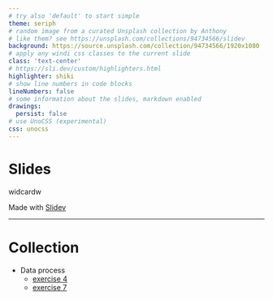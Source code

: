 ```yaml
---
# try also 'default' to start simple
theme: seriph
# random image from a curated Unsplash collection by Anthony
# like them? see https://unsplash.com/collections/94734566/slidev
background: https://source.unsplash.com/collection/94734566/1920x1080
# apply any windi css classes to the current slide
class: 'text-center'
# https://sli.dev/custom/highlighters.html
highlighter: shiki
# show line numbers in code blocks
lineNumbers: false
# some information about the slides, markdown enabled
drawings:
  persist: false
# use UnoCSS (experimental)
css: unocss
---
```


# Slides

widcardw


<div class="abs-br m-6 flex gap-2">
  <span class="text-sm icon-btn opacity-50 !border-none !hover:text-white">
    Made with <a href="https://sli.dev" target="_blank" class="!hover:text-white">Slidev</a>
  </span>
  <a href="https://github.com/widcardw/slides" target="_blank" alt="GitHub"
    class="text-sm icon-btn opacity-50 !border-none !hover:text-white">
    <carbon-logo-github />
  </a>
</div>

---

# Collection

- Data process
    - [exercise 4](/data-process/p4)
    - [exercise 7](/data-process/p7)



